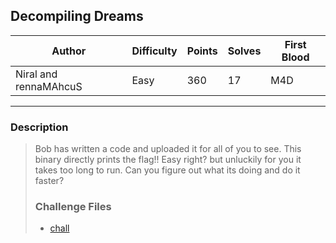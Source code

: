 ## Decompiling Dreams

| Author                | Difficulty | Points | Solves | First Blood |
| --------------------- | ---------- | ------ | ------ | ----------- |
| Niral and rennaMAhcuS | Easy       | 360    | 17     | M4D         |

---

### Description

<blockquote>

Bob has written a code and uploaded it for all of you to see. This binary directly prints the flag!! Easy right? but unluckily for you it takes too long to run. Can you figure out what its doing and do it faster?

### Challenge Files

- [chall](dist/chall)
